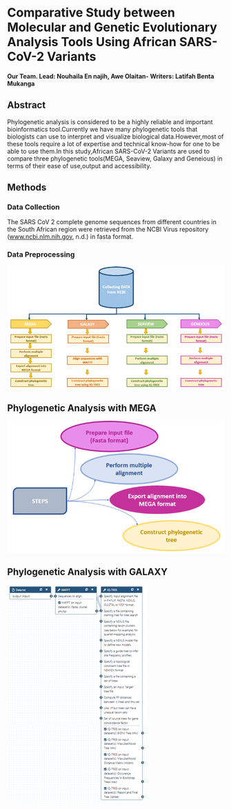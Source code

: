 # Comparative Study between Molecular and Genetic Evolutionary Analysis Tools Using African SARS-CoV-2 Variants
#### Our Team. Lead: Nouhaila En najih, Awe Olaitan- Writers: Latifah Benta Mukanga

## Abstract
Phylogenetic analysis is considered to be a highly reliable and important bioinformatics tool.Currently we have many phylogenetic tools that biologists can use to interpret and visualize biological data.However,most of these tools require a lot of expertise and technical know-how for one to be able to use them.In this study,African SARS-CoV-2 Variants are used to compare three phylogenetic tools(MEGA, Seaview, Galaxy and Geneious) in terms of their ease of use,output and accessibility.

## Methods
### Data Collection

The SARS CoV 2 complete genome  sequences from different countries in the South African region were retrieved from the NCBI Virus repository (www.ncbi.nlm.nih.gov, n.d.) in fasta format.

### Data Preprocessing

![GeneralWorkflow](figures/workflowGENERAL.PNG)


## Phylogenetic Analysis with MEGA

![MEGAWorkflow](figures/workflowMEGA.PNG)

## Phylogenetic Analysis with GALAXY

![GALAXYWorkflow](figures/galaxyWorkflow.PNG)
